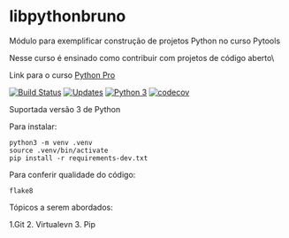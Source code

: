 # libpythonbruno

Módulo para exemplificar construção de projetos Python no curso Pytools

Nesse curso é ensinado como contribuir com projetos de código aberto\

Link para o curso [Python Pro](https://www.python.pro.br) 

[![Build Status](https://app.travis-ci.com/brunoccalmeida/libpythonbruno.svg?branch=master)](https://app.travis-ci.com/brunoccalmeida/libpythonbruno)
[![Updates](https://pyup.io/repos/github/brunoccalmeida/libpythonbruno/shield.svg)](https://pyup.io/repos/github/brunoccalmeida/libpythonbruno/)
[![Python 3](https://pyup.io/repos/github/brunoccalmeida/libpythonbruno/python-3-shield.svg)](https://pyup.io/repos/github/brunoccalmeida/libpythonbruno/)
[![codecov](https://codecov.io/gh/brunoccalmeida/libpythonbruno/branch/master/graph/badge.svg?token=EV05WJ5MWL)](https://codecov.io/gh/brunoccalmeida/libpythonbruno)

Suportada versão 3 de Python

Para instalar:

```console
python3 -m venv .venv
source .venv/bin/activate
pip install -r requirements-dev.txt
```

Para conferir qualidade do código:

```console
flake8
```

Tópicos a serem abordados:

1.Git
2. Virtualevn
3. Pip
